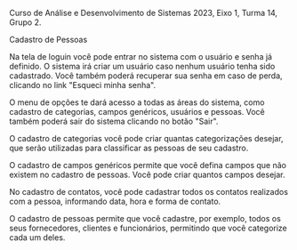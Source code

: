 Curso de Análise e Desenvolvimento de Sistemas
2023, Eixo 1, Turma 14, Grupo 2.

Cadastro de Pessoas

Na tela de loguin você pode entrar no sistema com o usuário e senha já definido. O sistema irá criar um usuário caso nenhum usuário tenha sido cadastrado.
Você também poderá recuperar sua senha em caso de perda, clicando no link "Esqueci minha senha".

O menu de opções te dará acesso a todas as áreas do sistema, como cadastro de categorias, campos genéricos, usuários e pessoas. Você também poderá sair do sistema clicando no botão "Sair".

O cadastro de categorias você pode criar quantas categorizações desejar, que serão utilizadas para classificar as pessoas de seu cadastro.

O cadastro de campos genéricos permite que você defina campos que não existem no cadastro de pessoas. Você pode criar quantos campos desejar.

No cadastro de contatos, você pode cadastrar todos os contatos realizados com a pessoa, informando data, hora e forma de contato.

O cadastro de pessoas permite que você cadastre, por exemplo, todos os seus fornecedores, clientes e funcionários, permitindo que você categorize cada um deles.
